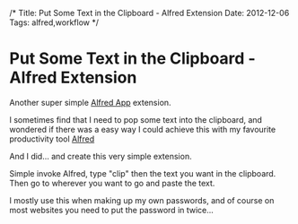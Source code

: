 /*
Title: Put Some Text in the Clipboard - Alfred Extension
Date: 2012-12-06
Tags: alfred,workflow
*/

# Put Some Text in the Clipboard - Alfred Extension

Another super simple [Alfred App](http://www.alfredapp.com/) extension.

I sometimes find that I need to pop some text into the clipboard, and wondered if there was a easy way I could achieve this with my favourite productivity tool [Alfred](http://www.spacecadet9.com/category/alfred/)

And I did... and create this very simple extension.

Simple invoke Alfred, type "clip" then the text you want in the clipboard.  Then go to wherever you want to go and paste the text.

I mostly use this when making up my own passwords, and of course on most websites you need to put the password in twice...

